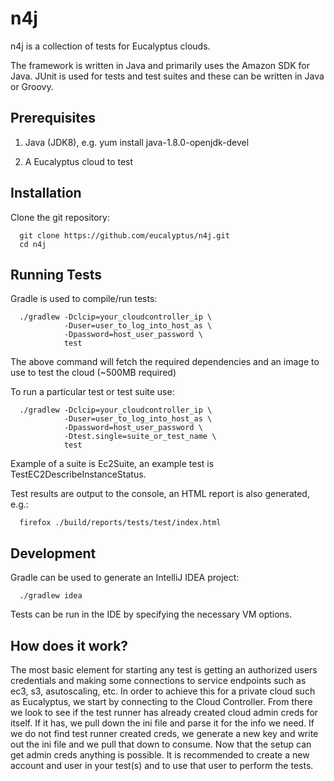 # n4j
n4j is a collection of tests for Eucalyptus clouds. 

The framework is written in Java and primarily uses the Amazon SDK for Java. JUnit is used for tests and test suites and these can be written in Java or Groovy.

Prerequisites
------
1. Java (JDK8), e.g. yum install java-1.8.0-openjdk-devel

2. A Eucalyptus cloud to test

Installation
------
Clone the git repository:

```
  git clone https://github.com/eucalyptus/n4j.git
  cd n4j
```

Running Tests
------
Gradle is used to compile/run tests:

```
  ./gradlew -Dclcip=your_cloudcontroller_ip \
            -Duser=user_to_log_into_host_as \
            -Dpassword=host_user_password \
            test
```

The above command will fetch the required dependencies and an image to use to test the cloud (~500MB required)

To run a particular test or test suite use:

```
  ./gradlew -Dclcip=your_cloudcontroller_ip \
            -Duser=user_to_log_into_host_as \
            -Dpassword=host_user_password \
            -Dtest.single=suite_or_test_name \
            test
```

Example of a suite is Ec2Suite, an example test is TestEC2DescribeInstanceStatus.

Test results are output to the console, an HTML report is also generated, e.g.:

```
  firefox ./build/reports/tests/test/index.html
```

Development
------
Gradle can be used to generate an IntelliJ IDEA project:

```
  ./gradlew idea
```

Tests can be run in the IDE by specifying the necessary VM options.

How does it work?
------
The most basic element for starting any test is getting an authorized users credentials and making some connections to service endpoints such as ec3, s3, asutoscaling, etc. In order to achieve this for a private cloud such as Eucalyptus, we start by connecting to the Cloud Controller. From there we look to see if the test runner has already created cloud admin creds for itself. If it has, we pull down the ini file and parse it for the info we need. If we do not find test runner created creds, we generate a new key and write out the ini file and we pull that down to consume. Now that the setup can get admin creds anything is possible. It is recommended to create a new account and user in your test(s) and to use that user to perform the tests.
